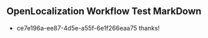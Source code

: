 ## OpenLocalization Workflow Test MarkDown
* ce7e196a-ee87-4d5e-a55f-6e1f266eaa75 thanks!

<!--HONumber=Sep16_HO1-->


